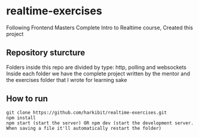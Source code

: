 # realtime-exercises
Following Frontend Masters Complete Intro to Realtime course, Created this project 

## Repository sturcture
Folders inside this repo are divided by type: http, polling and websockets 
Inside each folder we have the complete project written by the mentor and the exercises folder that I wrote for learning sake 

## How to run
```
git clone https://github.com/harkibit/realtime-exercises.git
npm install
npm start (start the server) OR npm dev (start the development server. When saving a file it'll automatically restart the folder)
```
